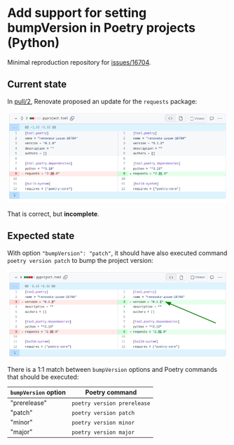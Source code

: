 # Add support for setting bumpVersion in Poetry projects (Python)

Minimal reproduction repository for [issues/16704](https://github.com/renovatebot/renovate/issues/16704).

## Current state

In [pull/2](https://github.com/chopeen/renovate-issue-16704/pull/2), Renovate proposed an update
for the `requests` package:

![As-is state](./images/as-is.png)

That is correct, but **incomplete**.

## Expected state

With option `"bumpVersion": "patch"`, it should have also executed command `poetry version patch`
to bump the project version:

![Expected state](./images/should-be.png)

There is a 1:1 match between `bumpVersion` options and Poetry commands that should be executed:

`bumpVersion` option  | Poetry command
----------------------|-----------------------------
"prerelease"          | `poetry version prerelease`
"patch"               | `poetry version patch`
"minor"               | `poetry version minor`
"major"               | `poetry version major`
